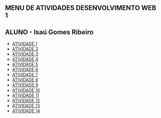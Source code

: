 ## MENU DE ATIVIDADES DESENVOLVIMENTO WEB 1 
## ALUNO - Isaú Gomes Ribeiro 
- [ATIVIDADE 1 ](https://isaugomes.github.io/atividade01-Web1-/)
- [ATIVIDADE 2 ](https://isaugomes.github.io/atividade-2-Web1/)
- [ATIVIDADE 3 ](https://isaugomes.github.io/atividade-3-Web1/)
- [ATIVIDADE 4 ]( https://isaugomes.github.io/atividade-4-Web1/)
- [ATIVIDADE 5 ](https://isaugomes.github.io/atividade-5--web1/)
- [ATIVIDADE 6 ](https://isaugomes.github.io/atividade---6---Web1/)
- [ATIVIDADE 7 ](https://isaugomes.github.io/atividade-7-Web1/)
- [ATIVIDADE 8 ](https://isaugomes.github.io/Atividade-8-Web1/)
- [ATIVIDADE 9 ]( https://isaugomes.github.io/Atividade-9-Web1/)
- [ATIVIDADE 10 ](https://isaugomes.github.io/Atividade-10-Web1/)
- [ATIVIDADE 11 ]()
- [ATIVIDADE 12 ]()
- [ATIVIDADE 13 ]()
- [ATIVIDADE 14 ]()
